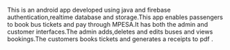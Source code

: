 This is an android app developed using java and firebase authentication,realtime database and storage.This app enables passengers to book bus tickets and pay through MPESA.It has both the admin and customer interfaces.The admin adds,deletes and edits buses and views bookings.The customers books tickets and generates a receipts to pdf .
